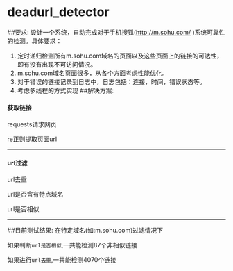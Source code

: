 # deadurl_detector
##要求:
设计一个系统，自动完成对于手机搜狐(http://m.sohu.com/ )系统可靠性的检测。具体要求：
1. 定时递归检测所有m.sohu.com域名的页面以及这些页面上的链接的可达性，即有没有出现不可访问情况。
2. m.sohu.com域名页面很多，从各个方面考虑性能优化。
3. 对于错误的链接记录到日志中，日志包括：连接，时间，错误状态等。
4. 考虑多线程的方式实现
##解决方案:
#### 获取链接
requests请求网页

re正则提取页面url

---

#### url过滤
url去重

url是否含有特点域名

url是否相似

--- 

##目前测试结果:
在特定域名(如:m.sohu.com)过滤情况下

如果判断`url是否相似`,一共能检测87个非相似链接

如果进行`url去重`,一共能检测4070个链接

